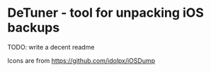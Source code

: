 # DeTuner - tool for unpacking iOS backups

TODO: write a decent readme

Icons are from https://github.com/idolpx/iOSDump